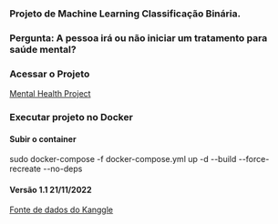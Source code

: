 ### Projeto de Machine Learning Classificação Binária.
### Pergunta: A pessoa irá ou não iniciar um tratamento para saúde mental?

### Acessar o Projeto
[Mental Health Project](https://mental-health-ti.herokuapp.com/)

### Executar projeto no Docker
#### Subir o container
sudo docker-compose -f docker-compose.yml up  -d --build --force-recreate --no-deps

#### Versão 1.1 21/11/2022

[Fonte de dados do Kanggle](https://www.kaggle.com/datasets/osmi/mental-health-in-tech-survey?resource=download&select=survey.csv)

